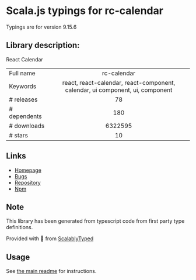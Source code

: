 
# Scala.js typings for rc-calendar

Typings are for version 9.15.6

## Library description:
React Calendar

|                    |                 |
| ------------------ | :-------------: |
| Full name          | rc-calendar |
| Keywords           | react, react-calendar, react-component, calendar, ui component, ui, component |
| # releases         | 78 |
| # dependents       | 180 |
| # downloads        | 6322595 |
| # stars            | 10 |

## Links
- [Homepage](http://github.com/react-component/calendar)
- [Bugs](http://github.com/react-component/calendar/issues)
- [Repository](https://github.com/react-component/calendar)
- [Npm](https://www.npmjs.com/package/rc-calendar)
    


## Note
This library has been generated from typescript code from first party type definitions.

Provided with :purple_heart: from [ScalablyTyped](https://github.com/oyvindberg/ScalablyTyped)

## Usage
See [the main readme](../../readme.md) for instructions.


